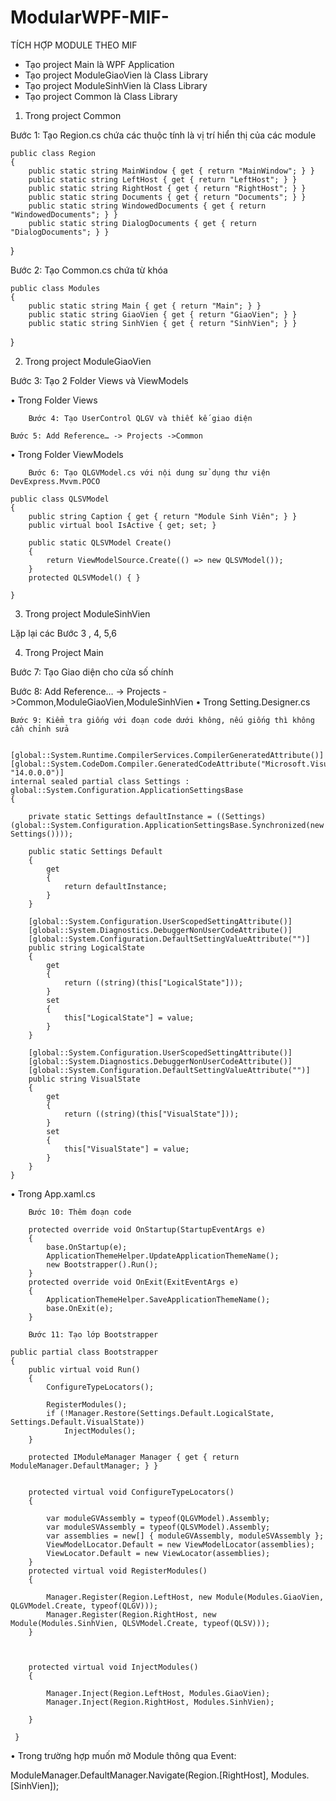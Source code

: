# ModularWPF-MIF-
TÍCH HỢP MODULE THEO MIF
-	Tạo project Main là WPF Application 
-	Tạo project ModuleGiaoVien là Class Library
-	Tạo project ModuleSinhVien là Class Library
-	Tạo project Common là Class Library

1.	Trong project Common 

Bước 1: Tạo Region.cs chứa các thuộc tính là vị trí hiển thị của các module

	public class Region
    {
        public static string MainWindow { get { return "MainWindow"; } }
        public static string LeftHost { get { return "LeftHost"; } }
        public static string RightHost { get { return "RightHost"; } }
        public static string Documents { get { return "Documents"; } }
        public static string WindowedDocuments { get { return "WindowedDocuments"; } }
        public static string DialogDocuments { get { return "DialogDocuments"; } }
}


Bước 2: Tạo Common.cs chứa từ khóa

	public class Modules
    {
        public static string Main { get { return "Main"; } }
        public static string GiaoVien { get { return "GiaoVien"; } }
        public static string SinhVien { get { return "SinhVien"; } }
}

2.	Trong project ModuleGiaoVien

Bước 3: Tạo 2 Folder Views và ViewModels

•	Trong Folder Views

		Bước 4: Tạo UserControl QLGV và thiết kế giao diện
    
	Bước 5: Add Reference… -> Projects ->Common
  
•	Trong Folder ViewModels

		Bước 6: Tạo QLGVModel.cs với nội dung sử dụng thư viện DevExpress.Mvvm.POCO
    
	public class QLSVModel
    {
        public string Caption { get { return "Module Sinh Viên"; } }
        public virtual bool IsActive { get; set; }

        public static QLSVModel Create()
        {
            return ViewModelSource.Create(() => new QLSVModel());
        }
        protected QLSVModel() { }
      
    }
	
3.	Trong project ModuleSinhVien

Lặp lại các Bước 3 , 4, 5,6

4.	Trong Project Main 

Bước 7: Tạo Giao diện cho cửa số chính

Bước 8: Add Reference… -> Projects ->Common,ModuleGiaoVien,ModuleSinhVien
•	Trong Setting.Designer.cs 

	Bước 9: Kiểm tra giống với đoạn code dưới không, nếu giống thì không cần chỉnh sửa 
  
  
    [global::System.Runtime.CompilerServices.CompilerGeneratedAttribute()]
    [global::System.CodeDom.Compiler.GeneratedCodeAttribute("Microsoft.VisualStudio.Editors.SettingsDesigner.SettingsSingleFileGenerator", "14.0.0.0")]
    internal sealed partial class Settings : global::System.Configuration.ApplicationSettingsBase
    {

        private static Settings defaultInstance = ((Settings)(global::System.Configuration.ApplicationSettingsBase.Synchronized(new Settings())));

        public static Settings Default
        {
            get
            {
                return defaultInstance;
            }
        }

        [global::System.Configuration.UserScopedSettingAttribute()]
        [global::System.Diagnostics.DebuggerNonUserCodeAttribute()]
        [global::System.Configuration.DefaultSettingValueAttribute("")]
        public string LogicalState
        {
            get
            {
                return ((string)(this["LogicalState"]));
            }
            set
            {
                this["LogicalState"] = value;
            }
        }

        [global::System.Configuration.UserScopedSettingAttribute()]
        [global::System.Diagnostics.DebuggerNonUserCodeAttribute()]
        [global::System.Configuration.DefaultSettingValueAttribute("")]
        public string VisualState
        {
            get
            {
                return ((string)(this["VisualState"]));
            }
            set
            {
                this["VisualState"] = value;
            }
        }
    }


•	Trong App.xaml.cs

		Bước 10: Thêm đoạn code
    
		protected override void OnStartup(StartupEventArgs e)
        {
            base.OnStartup(e);
            ApplicationThemeHelper.UpdateApplicationThemeName();
            new Bootstrapper().Run();
        }
        protected override void OnExit(ExitEventArgs e)
        {
            ApplicationThemeHelper.SaveApplicationThemeName();
            base.OnExit(e);
        }

		Bước 11: Tạo lớp Bootstrapper

    public partial class Bootstrapper
    {
        public virtual void Run()
        {
            ConfigureTypeLocators();
           
            RegisterModules();
            if (!Manager.Restore(Settings.Default.LogicalState, Settings.Default.VisualState))
                InjectModules();
        }

        protected IModuleManager Manager { get { return ModuleManager.DefaultManager; } }

       
        protected virtual void ConfigureTypeLocators()
        {
            
            var moduleGVAssembly = typeof(QLGVModel).Assembly;
            var moduleSVAssembly = typeof(QLSVModel).Assembly;
            var assemblies = new[] { moduleGVAssembly, moduleSVAssembly };
            ViewModelLocator.Default = new ViewModelLocator(assemblies);
            ViewLocator.Default = new ViewLocator(assemblies);
        }
        protected virtual void RegisterModules()
        {
            
            Manager.Register(Region.LeftHost, new Module(Modules.GiaoVien, QLGVModel.Create, typeof(QLGV)));
            Manager.Register(Region.RightHost, new Module(Modules.SinhVien, QLSVModel.Create, typeof(QLSV)));
        }
       
       
       
        protected virtual void InjectModules()
        {
            
            Manager.Inject(Region.LeftHost, Modules.GiaoVien);
            Manager.Inject(Region.RightHost, Modules.SinhVien);
           
        }
      
     }

•	Trong trường hợp muốn mở Module thông qua Event:

ModuleManager.DefaultManager.Navigate(Region.[RightHost], Modules.[SinhVien]);

